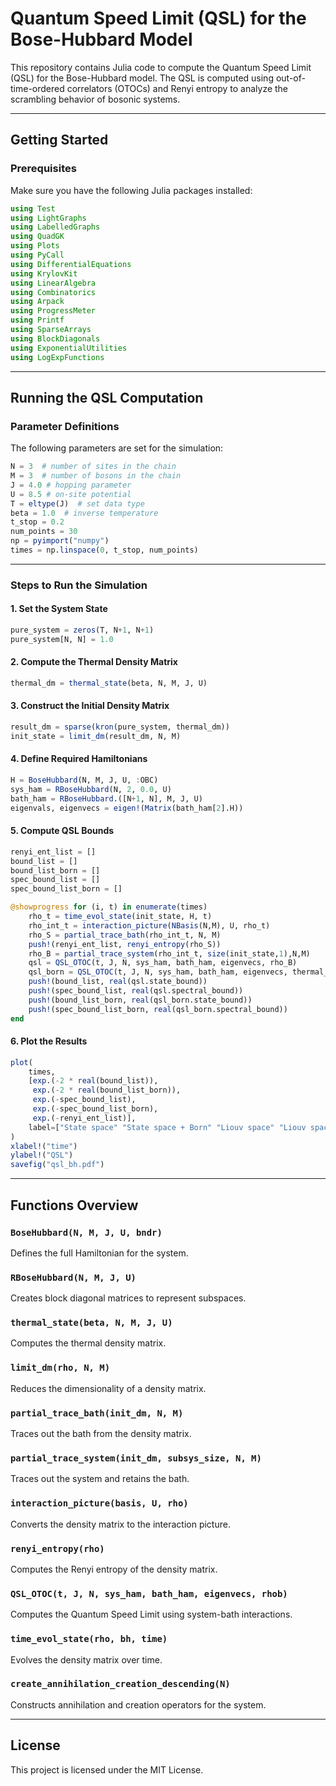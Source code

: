 # Quantum Speed Limit (QSL) for the Bose-Hubbard Model

This repository contains Julia code to compute the Quantum Speed Limit (QSL) for the Bose-Hubbard model. The QSL is computed using out-of-time-ordered correlators (OTOCs) and Renyi entropy to analyze the scrambling behavior of bosonic systems.

---

## Getting Started

### Prerequisites

Make sure you have the following Julia packages installed:

```julia
using Test
using LightGraphs
using LabelledGraphs
using QuadGK
using Plots
using PyCall
using DifferentialEquations
using KrylovKit
using LinearAlgebra
using Combinatorics
using Arpack
using ProgressMeter
using Printf
using SparseArrays
using BlockDiagonals
using ExponentialUtilities
using LogExpFunctions
```

---

## Running the QSL Computation

### Parameter Definitions

The following parameters are set for the simulation:

```julia
N = 3  # number of sites in the chain
M = 3  # number of bosons in the chain
J = 4.0 # hopping parameter
U = 8.5 # on-site potential
T = eltype(J)  # set data type
beta = 1.0  # inverse temperature
t_stop = 0.2
num_points = 30
np = pyimport("numpy")
times = np.linspace(0, t_stop, num_points)
```

---

### Steps to Run the Simulation

#### 1. Set the System State

```julia
pure_system = zeros(T, N+1, N+1)
pure_system[N, N] = 1.0
```

#### 2. Compute the Thermal Density Matrix

```julia
thermal_dm = thermal_state(beta, N, M, J, U)
```

#### 3. Construct the Initial Density Matrix

```julia
result_dm = sparse(kron(pure_system, thermal_dm))
init_state = limit_dm(result_dm, N, M)
```

#### 4. Define Required Hamiltonians

```julia
H = BoseHubbard(N, M, J, U, :OBC)
sys_ham = RBoseHubbard(N, 2, 0.0, U)
bath_ham = RBoseHubbard.([N+1, N], M, J, U)
eigenvals, eigenvecs = eigen!(Matrix(bath_ham[2].H))
```

#### 5. Compute QSL Bounds

```julia
renyi_ent_list = []
bound_list = []
bound_list_born = []
spec_bound_list = []
spec_bound_list_born = []

@showprogress for (i, t) in enumerate(times)
    rho_t = time_evol_state(init_state, H, t)
    rho_int_t = interaction_picture(NBasis(N,M), U, rho_t)
    rho_S = partial_trace_bath(rho_int_t, N, M)
    push!(renyi_ent_list, renyi_entropy(rho_S))
    rho_B = partial_trace_system(rho_int_t, size(init_state,1),N,M)
    qsl = QSL_OTOC(t, J, N, sys_ham, bath_ham, eigenvecs, rho_B)
    qsl_born = QSL_OTOC(t, J, N, sys_ham, bath_ham, eigenvecs, thermal_dm)
    push!(bound_list, real(qsl.state_bound))
    push!(spec_bound_list, real(qsl.spectral_bound))
    push!(bound_list_born, real(qsl_born.state_bound))
    push!(spec_bound_list_born, real(qsl_born.spectral_bound))
end
```

#### 6. Plot the Results

```julia
plot(
    times,
    [exp.(-2 * real(bound_list)),
     exp.(-2 * real(bound_list_born)),
     exp.(-spec_bound_list),
     exp.(-spec_bound_list_born),
     exp.(-renyi_ent_list)],
    label=["State space" "State space + Born" "Liouv space" "Liouv space + Born" "OTOC"]
)
xlabel!("time")
ylabel!("QSL")
savefig("qsl_bh.pdf")
```

---

## Functions Overview

### `BoseHubbard(N, M, J, U, bndr)`
Defines the full Hamiltonian for the system.

### `RBoseHubbard(N, M, J, U)`
Creates block diagonal matrices to represent subspaces.

### `thermal_state(beta, N, M, J, U)`
Computes the thermal density matrix.

### `limit_dm(rho, N, M)`
Reduces the dimensionality of a density matrix.

### `partial_trace_bath(init_dm, N, M)`
Traces out the bath from the density matrix.

### `partial_trace_system(init_dm, subsys_size, N, M)`
Traces out the system and retains the bath.

### `interaction_picture(basis, U, rho)`
Converts the density matrix to the interaction picture.

### `renyi_entropy(rho)`
Computes the Renyi entropy of the density matrix.

### `QSL_OTOC(t, J, N, sys_ham, bath_ham, eigenvecs, rhob)`
Computes the Quantum Speed Limit using system-bath interactions.

### `time_evol_state(rho, bh, time)`
Evolves the density matrix over time.

### `create_annihilation_creation_descending(N)`
Constructs annihilation and creation operators for the system.

---

## License

This project is licensed under the MIT License.

